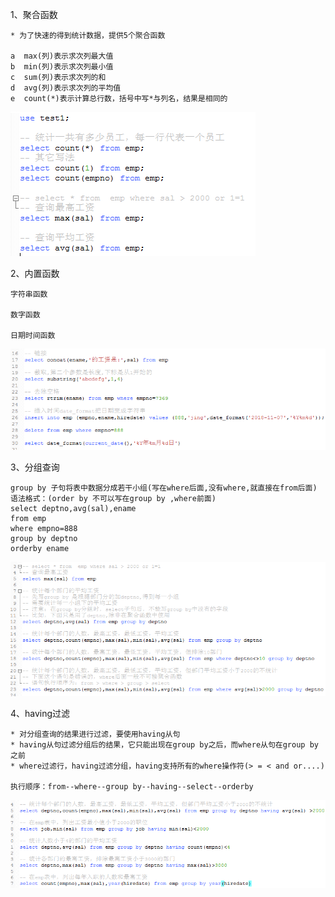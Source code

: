 1、聚合函数

    * 为了快速的得到统计数据，提供5个聚合函数
    
    a  max(列)表示求次列最大值
    b  min(列)表示求次列最小值
    c  sum(列)表示求次列的和
    d  avg(列)表示求次列的平均值
    e  count(*)表示计算总行数，括号中写*与列名，结果是相同的
    
![聚合函数](../picture/def01.png)

2、内置函数

    字符串函数
    
    数字函数
    
    日期时间函数
    
![内置函数](../picture/def3.png)

3、分组查询

    group by 子句将表中数据分成若干小组(写在where后面,没有where,就直接在from后面)
    语法格式：(order by 不可以写在group by ,where前面)
    select deptno,avg(sal),ename
    from emp
    where empno=888
    group by deptno
    orderby ename
    
![分组查询](../picture/def6.png)

4、having过滤

    * 对分组查询的结果进行过滤，要使用having从句
    * having从句过滤分组后的结果，它只能出现在group by之后，而where从句在group by之前
    * where过滤行，having过滤分组，having支持所有的where操作符(> = < and or....)
    
    执行顺序：from--where--group by--having--select--orderby    
    
![过滤](../picture/def4.png) 